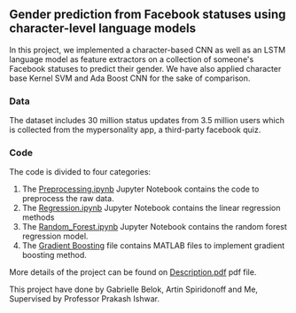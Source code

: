 ## Gender prediction from Facebook statuses using character-level language models 

In this project, we implemented a character-based CNN as well as an LSTM language model as feature extractors on a collection of someone's Facebook statuses to predict their gender. We have also applied character base Kernel SVM and Ada Boost CNN for the sake of comparison. 

### Data 

The dataset includes 30 million status updates from 3.5 million users which is collected from the mypersonality app, a third-party facebook quiz. 

### Code
The code is divided to four categories:

1. The [Preprocessing.ipynb](https://github.com/MehradSm/House-Price-Estimation-Using-Machine-Learning-Methods/blob/master/Preprocessing.ipynb) Jupyter Notebook contains the code to preprocess the raw data. 
2. The [Regression.ipynb](https://github.com/MehradSm/House-Price-Estimation-Using-Machine-Learning-Methods/blob/master/Regression.ipynb) Jupyter Notebook contains the linear regression methods
3. The [Random_Forest.ipynb](https://github.com/MehradSm/House-Price-Estimation-Using-Machine-Learning-Methods/blob/master/Random_Forest.ipynb) Jupyter Notebook contains the random forest regression model. 
4. The [Gradient Boosting](https://github.com/MehradSm/House-Price-Estimation-Using-Machine-Learning-Methods/tree/master/Gradient%20Boosting) file contains MATLAB files to implement gradient boosting method. 

More details of the project can be found on [Description.pdf](https://github.com/MehradSm/House-Price-Estimation-Using-Machine-Learning-Methods/blob/master/Description.pdf) pdf file.

This project have done by Gabrielle Belok, Artin Spiridonoff and Me, Supervised by Professor Prakash Ishwar.




